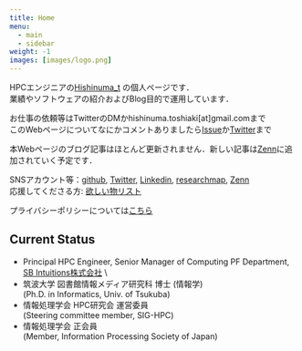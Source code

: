 ```yaml
---
title: Home
menu:
  - main
  - sidebar
weight: -1
images: [images/logo.png]
---
```


HPCエンジニアの[Hishinuma\_t][1] の個人ページです．\
業績やソフトウェアの紹介およびBlog目的で運用しています．

お仕事の依頼等はTwitterのDMかhishinuma.toshiaki[at]gmail.comまで\
このWebページについてなにかコメントありましたら[Issue][2]か[Twitter][1]まで

本Webページのブログ記事はほとんど更新されません．新しい記事は[Zenn][8]に追加されていく予定です．

SNSアカウント等：[github][5], [Twitter][2], [Linkedin][6], [researchmap][7], [Zenn][8]\
応援してくださる方: [欲しい物リスト][4]

プライバシーポリシーについては[こちら](about/privacy)

## Current Status
* Principal HPC Engineer, Senior Manager of Computing PF Department, [SB Intuitions株式会社](https://www.sbintuitions.co.jp/) \
* 筑波大学 図書館情報メディア研究科 博士 (情報学) \
	(Ph.D. in Informatics, Univ. of Tsukuba)
* 情報処理学会 HPC研究会 運営委員 \
    (Steering committee member, SIG-HPC)
* 情報処理学会 正会員\
   	(Member, Information Processing Society of Japan)

[1]: https://twitter.com/Hishinuma_t
[2]: https://github.com/t-hishinuma/t-hishinuma.github.io/issues
[4]: https://www.amazon.co.jp/hz/wishlist/ls/2PFMM9FT4AVRC?&sort=priority
[5]: https://github.com/t-hishinuma/
[6]: https://www.linkedin.com/in/toshiaki-hishinuma-a34247157/
[7]: https://researchmap.jp/hishinuma-t
[8]: https://zenn.dev/hishinuma_t
